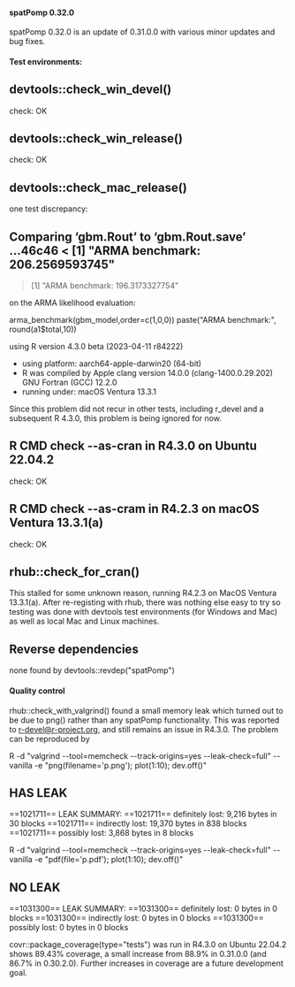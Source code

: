 
#### spatPomp 0.32.0

spatPomp 0.32.0 is an update of 0.31.0.0 with various minor
updates and bug fixes. 

#### Test environments:

## devtools::check_win_devel() 
check: OK

## devtools::check_win_release() 
check: OK

## devtools::check_mac_release()
one test discrepancy:

Comparing ‘gbm.Rout’ to ‘gbm.Rout.save’ ...46c46
< [1] "ARMA benchmark: 206.2569593745"
---
> [1] "ARMA benchmark: 196.3173327754"

on the ARMA likelihood evaluation:

arma_benchmark(gbm_model,order=c(1,0,0))
paste("ARMA benchmark:", round(a1$total,10))

using R version 4.3.0 beta (2023-04-11 r84222)
* using platform: aarch64-apple-darwin20 (64-bit)
* R was compiled by
    Apple clang version 14.0.0 (clang-1400.0.29.202)
    GNU Fortran (GCC) 12.2.0
* running under: macOS Ventura 13.3.1

Since this problem did not recur in other tests, including r_devel and a
subsequent R 4.3.0, this problem is being ignored for now.

## R CMD check --as-cran in R4.3.0 on Ubuntu 22.04.2
check: OK

## R CMD check --as-cram in R4.2.3 on macOS Ventura 13.3.1(a)
check: OK

## rhub::check_for_cran()

This stalled for some unknown reason, running R4.2.3 on MacOS Ventura 13.3.1(a).
After re-registing with rhub, there was nothing else easy to try so testing was 
done with devtools test environments (for Windows and Mac) as well as local Mac
and Linux machines.

## Reverse dependencies

none found by devtools::revdep("spatPomp")

#### Quality control

rhub::check_with_valgrind() found a small memory leak which turned out to be due to png() rather than any spatPomp functionality. This was reported to r-devel@r-project.org, and still remains an issue in R4.3.0. The problem can be reproduced by

R -d "valgrind --tool=memcheck --track-origins=yes --leak-check=full" --vanilla -e "png(filename='p.png'); plot(1:10); dev.off()"
## HAS LEAK
==1021711== LEAK SUMMARY:
==1021711==    definitely lost: 9,216 bytes in 30 blocks
==1021711==    indirectly lost: 19,370 bytes in 838 blocks
==1021711==      possibly lost: 3,868 bytes in 8 blocks

R -d "valgrind --tool=memcheck --track-origins=yes --leak-check=full" --vanilla -e "pdf(file='p.pdf'); plot(1:10); dev.off()"
## NO LEAK
==1031300== LEAK SUMMARY:
==1031300==    definitely lost: 0 bytes in 0 blocks
==1031300==    indirectly lost: 0 bytes in 0 blocks
==1031300==      possibly lost: 0 bytes in 0 blocks


covr::package_coverage(type="tests") was run in R4.3.0 on Ubuntu 22.04.2
shows 89.43% coverage, a small increase from 88.9% in 0.31.0.0 (and 86.7% in 0.30.2.0). Further increases in coverage are a future development goal.



